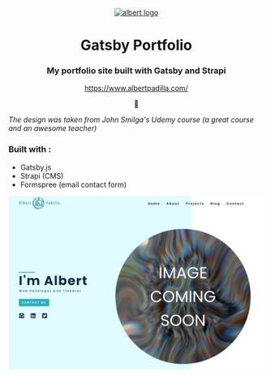 <p align="center">
  <a href="https://www.albertpadilla.com/">
    <img alt="albert logo" src="https://www.albertpadilla.com/static/logo-00c3dae97b9196c0bfb18f27098c0890.svg" width="180" />
  </a>
</p>
<h1 align="center">
  Gatsby Portfolio
</h1>

<h3 align="center">My portfolio site built with Gatsby and Strapi</h3>
<p align="center"><a href="https://www.albertpadilla.com/">https://www.albertpadilla.com/</a></p>
<p align="center">🦒</p>

_The design was taken from John Smilga's Udemy course (a great course and an awesome teacher)_

### Built with :

- Gatsby.js
- Strapi (CMS)
- Formspree (email contact form)

![App Screenshot](./screenshot.png)
